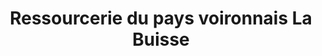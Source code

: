 ---
title: "Ressourcerie du pays voironnais La Buisse"
url: /voiron/ressourcerie-du-pays-voironnais-la-buisse/
shop: charité
---